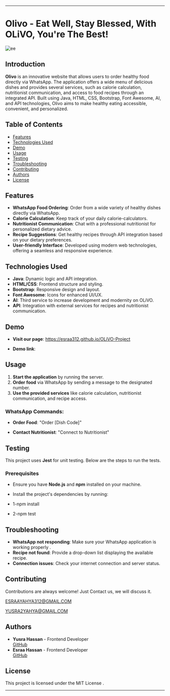 

---

# Olivo - Eat Well, Stay Blessed, With OLiVO, You're The Best!


![ee](https://github.com/user-attachments/assets/d3c31ee6-7bc4-4d10-9e82-d4d05537c6cd)



## Introduction
**Olivo** is an innovative website that allows users to order healthy food directly via WhatsApp. The application offers a wide menu of delicious dishes and provides several services, such as calorie calculation, nutritionist communication, and access to food recipes through an integrated API. Built using Java, HTML, CSS, Bootstrap, Font Awesome, AI, and API technologies, Olivo aims to make healthy eating accessible, convenient, and personalized.

## Table of Contents
- [Features](#features)
- [Technologies Used](#technologies-used)
- [Demo](#Demo)
- [Usage](#usage)
- [Testing](#Testing)
- [Troubleshooting](#troubleshooting)
- [Contributing](#Contributing)
- [Authors](#Authors)
- [License](#license)

## Features
- **WhatsApp Food Ordering**: Order from a wide variety of healthy dishes directly via WhatsApp.
- **Calorie Calculation**: Keep track of your daily calorie-calculators.
- **Nutritionist Communication**: Chat with a professional nutritionist for personalized dietary advice.
- **Recipe Suggestions**: Get healthy recipes through API integration based on your dietary preferences.
- **User-friendly Interface**: Developed using modern web technologies, offering a seamless and responsive experience.

## Technologies Used
- **Java**: Dynamic logic and API integration.
- **HTML/CSS**: Frontend structure and styling.
- **Bootstrap**: Responsive design and layout.
- **Font Awesome**: Icons for enhanced UI/UX.
- **AI**: Third service to increase development and modernity on OLiVO.
- **API**: Integration with external services for recipes and nutritionist communication.

## Demo
- **Visit our page**:
https://esraa312.github.io/OLiVO-Project
  
- **Demo link**:


## Usage
1. **Start the application** by running the server.
2. **Order food** via WhatsApp by sending a message to the designated number.
3. **Use the provided services** like calorie calculation, nutritionist communication, and recipe access.

### WhatsApp Commands:
- **Order Food**: "Order [Dish Code]"

- **Contact Nutritionist**: "Connect to Nutritionist"






## Testing

This project uses **Jest** for unit testing. Below are the steps to run the tests.

### Prerequisites

- Ensure you have **Node.js** and **npm** installed on your machine.
- Install the project's dependencies by running:

 - 1-npm install
 - 2-npm test

 

## Troubleshooting
- **WhatsApp not responding**: Make sure your WhatsApp application is working properly .
- **Recipe not found**: Provide a drop-down list displaying the available recipe.
- **Connection issues**: Check your internet connection and server status.


## Contributing

Contributions are always welcome! Just Contact us, we will discuss it.

 ESRAAYAHYA312@GMAIL.COM 

 YUSRA2YAHYA@GMAIL.COM


## Authors
- **Yusra Hassan** - Frontend Developer  
  [GitHub](https://github.com/yusrA312)
- **Esraa Hassan** - Frontend Developer  
  [GitHub](https://github.com/esrAA312)



## License
This project is licensed under the MIT License .

---
